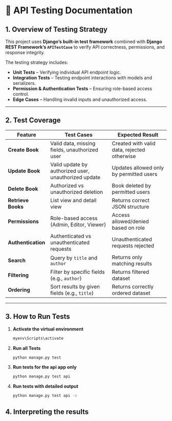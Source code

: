 # 📄 API Testing Documentation

## 1. Overview of Testing Strategy
This project uses **Django’s built-in test framework** combined with **Django REST Framework’s `APITestCase`** to verify API correctness, permissions, and response integrity.

The testing strategy includes:
- **Unit Tests** – Verifying individual API endpoint logic.
- **Integration Tests** – Testing endpoint interactions with models and serializers.
- **Permission & Authentication Tests** – Ensuring role-based access control.
- **Edge Cases** – Handling invalid inputs and unauthorized access.

---

## 2. Test Coverage

| Feature            | Test Cases                                                                                  | Expected Result                                                                 |
|--------------------|---------------------------------------------------------------------------------------------|---------------------------------------------------------------------------------|
| **Create Book**    | Valid data, missing fields, unauthorized user                                               | Created with valid data, rejected otherwise                                    |
| **Update Book**    | Valid update by authorized user, unauthorized update                                        | Updates allowed only by permitted users                                        |
| **Delete Book**    | Authorized vs unauthorized deletion                                                         | Book deleted by permitted users                                                |
| **Retrieve Books** | List view and detail view                                                                   | Returns correct JSON structure                                                 |
| **Permissions**    | Role-based access (Admin, Editor, Viewer)                                                   | Access allowed/denied based on role                                            |
| **Authentication** | Authenticated vs unauthenticated requests                                                   | Unauthenticated requests rejected                                              |
| **Search**         | Query by `title` and `author`                                                               | Returns only matching results                                                   |
| **Filtering**      | Filter by specific fields (e.g., `author`)                                                  | Returns filtered dataset                                                        |
| **Ordering**       | Sort results by given fields (e.g., `title`)                                                | Returns correctly ordered dataset                                              |

---

## 3. How to Run Tests

1. **Activate the virtual environment**
   ```bash
   myenv\Scripts\activate
2. **Run all Tests**
    ```bash
    python manage.py test
3. **Run tests for the api app only**
    ```bash
    python manage.py test api
4. **Run tests with detailed output**
    ```bash
    python manage.py test api -v 

## 4. Interpreting the results



